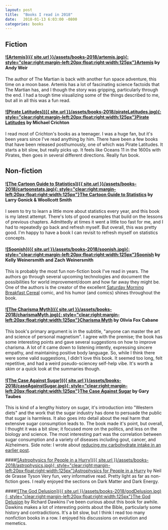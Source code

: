```yaml
---
layout: post
title:  "Books I read in 2018"
date:   2018-01-13 6:03:00 -0800
categories: books
---
```


## Fiction

#### [![Artemis]({{ site.url }}/assets/books-2018/artemis.jpg){: style="clear:right;margin-left:20px;float:right;width:125px"}](http://a.co/g8Cm66b)[Artemis](http://a.co/6TpDdcj) by Andy Weir
The author of The Martian is back with another fun space adventure, this time on a moon base. Artemis has a lot of fascinating science factoids that The Martian has, and I though the story was gripping, particularly through the end. I had a tough time visualizing some of the things described to me, but all in all this was a fun read.

#### [![Pirate Latitudes]({{ site.url }}/assets/books-2018/pirateLatitudes.jpg){: style="clear:right;margin-left:20px;float:right;width:125px"}](http://a.co/f8VGzjp)[Pirate Latitudes](http://a.co/f8VGzjp) by Michael Crichton
I read most of Crichton's books as a teenager. I was a huge fan, but it's been years since I've read anything by him. There have been a few books that have been released posthumously, one of which was Pirate Latitudes. It starts a bit slow, but really picks up. It feels like Oceans 11 in the 1600s with Pirates, then goes in several different directions. Really fun book.

## Non-fiction

#### [![The Cartoon Guide to Statistics]({{ site.url }}/assets/books-2018/cartoonstats.jpg){: style="clear:right;margin-left:20px;float:right;width:125px"}](http://a.co/2qb8uBD)[The Cartoon Guide to Statistics](http://a.co/6TpDdcj) by Larry Gonick & Woollcott Smith
I seem to try to learn a little more about statistics every year, and this book is my latest attempt. There's lots of good examples that build on the lessons of previous chapters. Admittedly at times it went a little too fast for me, and I had to repeatedly go back and refresh myself. But overall, this was pretty good. I'm happy to have a book I can revisit to refresh myself on statistics concepts.

#### [![Soonish]({{ site.url }}/assets/books-2018/soonish.jpg){: style="clear:right;margin-left:20px;float:right;width:125px"}](http://a.co/eqiqITR)[Soonish](http://a.co/eqiqITR) by Kelly Weinersmith and Zach Weinersmith
This is probably the most fun non-fiction book I've read in years. The authors go through several upcoming technologies and document the possibilities for world improvement/doom and how far away they might be. One of the authors is the creator of the excellent [Saturday Morning Breakfast Cereal](https://www.smbc-comics.com/) comic, and his humor (and comics) shines throughout the book.

#### [![The Charisma Myth]({{ site.url }}/assets/books-2018/charismaMyth.jpg){: style="clear:right;margin-left:20px;float:right;width:125px"}](http://a.co/6ZQETgC )[Charisma Myth](http://a.co/6ZQETgC) by Olivia Fox Cabane
This book's primary argument is in the subtitle, "anyone can master the art and science of personal magnetism". I agree with the premise; the book has some interesting points and gave several suggestions on how to improve charisma. A lot of it came down to listening intently, expressing sincere empathy, and maintaining positive body language. So, while I think there were some valid suggestions, I didn't love this book. It seemed too long, felt repetitive, and had a weird pseudo-sciencey self-help vibe. It's worth a skim or a quick look at the summaries though.

#### [![The Case Against Sugar]({{ site.url }}/assets/books-2018/caseAgainstSugar.jpg){: style="clear:right;margin-left:20px;float:right;width:125px"}](http://a.co/0neCK1c)[The Case Against Sugar](http://a.co/0neCK1c) by Gary Taubes
This is kind of a lengthy history on sugar, it's introduction into "Western diets" and the work that the sugar industry has done to persuade the public that sugar is harmless. It also goes into detail about the real harm that extensive sugar consumption leads to. The book made it's point, but overall, I thought it was a bit slow; it focused more on the politics, and less on the biology and science. The most interesting part was the correlation between sugar consumption and a variety of diseases including gout, cancer, and Alzheimers. Side note: I wrote about [reducing my carbohydrate intake in an earlier post]({{site.url}}/posts/losing-weight-by-giving-up-carbohydrates).

####[![Astrophysics for People in a Hurry]({{ site.url }}/assets/books-2018/astrophysics.jpg){: style="clear:right;margin-left:20px;float:right;width:125px"}](http://a.co/chn4bUU)[Astrophysics for People in a Hurry](http://a.co/chn4bUU) by Neil de Grasse Tyson
Very fun, very informative read. Pretty light as far as non-fiction goes. I really enjoyed the sections on Dark Matter and Dark Energy.

####[![The God Delusion]({{ site.url }}/assets/books-2018/godDelusion.jpg){: style="clear:right;margin-left:20px;float:right;width:125px"}](http://a.co/4uCUaUQ)[The God Delusion](http://a.co/4uCUaUQ) by Richard Dawkins
I've been curious about this book for awhile. Dawkins makes a lot of interesting points about the Bible, particularly some history and contradictions. It's a bit slow, but I think I read too many nonfiction books in a row. I enjoyed his discussions on evolution and memetics. 


